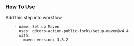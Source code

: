 ### How To Use

Add this step into workflow

```
    - name: Set up Maven
      uses: gdcorp-action-public-forks/setup-maven@v4.4
      with:
        maven-version: 3.8.2
```
